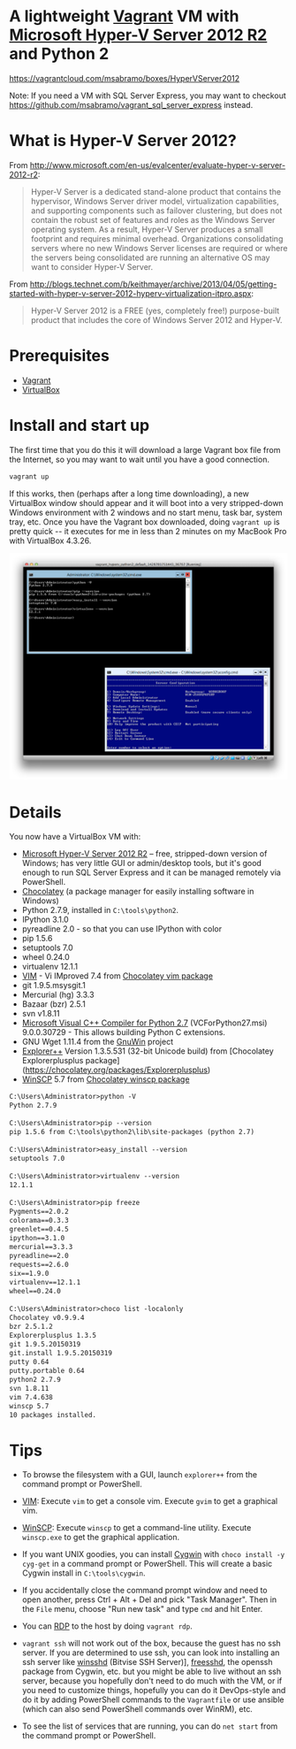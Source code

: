 # A lightweight [Vagrant][] VM with [Microsoft Hyper-V Server 2012 R2][Hyper-V Server] and Python 2

https://vagrantcloud.com/msabramo/boxes/HyperVServer2012

Note: If you need a VM with SQL Server Express, you may want to checkout
https://github.com/msabramo/vagrant_sql_server_express instead.

# What is Hyper-V Server 2012?

From
http://www.microsoft.com/en-us/evalcenter/evaluate-hyper-v-server-2012-r2:

> Hyper-V Server is a dedicated stand-alone product that contains the
> hypervisor, Windows Server driver model, virtualization capabilities,
> and supporting components such as failover clustering, but does not
> contain the robust set of features and roles as the Windows Server
> operating system. As a result, Hyper-V Server produces a small
> footprint and requires minimal overhead. Organizations consolidating
> servers where no new Windows Server licenses are required or where the
> servers being consolidated are running an alternative OS may want to
> consider Hyper-V Server.

From http://blogs.technet.com/b/keithmayer/archive/2013/04/05/getting-started-with-hyper-v-server-2012-hyperv-virtualization-itpro.aspx:

> Hyper-V Server 2012 is a FREE (yes, completely free!) purpose-built
> product that includes the core of Windows Server 2012 and Hyper-V.

# Prerequisites

- [Vagrant][]
- [VirtualBox][]

# Install and start up

The first time that you do this it will download a large Vagrant box
file from the Internet, so you may want to wait until you have a good
connection.

```bash
vagrant up
```

If this works, then (perhaps after a long time downloading), a new
VirtualBox window should appear and it will boot into a very
stripped-down Windows environment with 2 windows and no start menu, task
bar, system tray, etc. Once you have the Vagrant box downloaded, doing
`vagrant up` is pretty quick -- it executes for me in less than 2
minutes on my MacBook Pro with VirtualBox 4.3.26.

![Screenshot](screenshot.png)


# Details

You now have a VirtualBox VM with:

- [Microsoft Hyper-V Server 2012 R2][Hyper-V Server] – free, stripped-down
  version of Windows; has very little GUI or admin/desktop tools, but it's good
  enough to run SQL Server Express and it can be managed remotely via PowerShell.
- [Chocolatey][] (a package manager for easily installing software in Windows)
- Python 2.7.9, installed in `C:\tools\python2`.
- IPython 3.1.0
- pyreadline 2.0 - so that you can use IPython with color
- pip 1.5.6
- setuptools 7.0
- wheel 0.24.0
- virtualenv 12.1.1
- [VIM][] - Vi IMproved 7.4 from [Chocolatey vim package](https://chocolatey.org/packages/vim)
- git 1.9.5.msysgit.1
- Mercurial (hg) 3.3.3
- Bazaar (bzr) 2.5.1
- svn v1.8.11
- [Microsoft Visual C++ Compiler for Python 2.7][] (VCForPython27.msi)
  9.0.0.30729 - This allows building Python C extensions.
- GNU Wget 1.11.4 from the [GnuWin][] project
- [Explorer++](https://explorerplusplus.com/) Version 1.3.5.531 (32-bit
  Unicode build) from [Chocolatey Explorerplusplus package]
  (https://chocolatey.org/packages/Explorerplusplus)
- [WinSCP][] 5.7 from [Chocolatey winscp package](https://chocolatey.org/packages/winscp)


```
C:\Users\Administrator>python -V
Python 2.7.9

C:\Users\Administrator>pip --version
pip 1.5.6 from C:\tools\python2\lib\site-packages (python 2.7)

C:\Users\Administrator>easy_install --version
setuptools 7.0

C:\Users\Administrator>virtualenv --version
12.1.1

C:\Users\Administrator>pip freeze
Pygments==2.0.2
colorama==0.3.3
greenlet==0.4.5
ipython==3.1.0
mercurial==3.3.3
pyreadline==2.0
requests==2.6.0
six==1.9.0
virtualenv==12.1.1
wheel==0.24.0

C:\Users\Administrator>choco list -localonly
Chocolatey v0.9.9.4
bzr 2.5.1.2
Explorerplusplus 1.3.5
git 1.9.5.20150319
git.install 1.9.5.20150319
putty 0.64
putty.portable 0.64
python2 2.7.9
svn 1.8.11
vim 7.4.638
winscp 5.7
10 packages installed.
```


# Tips

- To browse the filesystem with a GUI, launch `explorer++` from the
  command prompt or PowerShell.

- [VIM][]: Execute `vim` to get a console vim. Execute `gvim` to get a
  graphical vim.

- [WinSCP][]: Execute `winscp` to get a command-line utility. Execute
  `winscp.exe` to get the graphical application.

- If you want UNIX goodies, you can install [Cygwin][] with `choco
  install -y cyg-get` in a command prompt or PowerShell. This will
  create a basic Cygwin install in `C:\tools\cygwin`.

- If you accidentally close the command prompt window and need to open
  another, press Ctrl + Alt + Del and pick "Task Manager". Then in the
  `File` menu, choose "Run new task" and type `cmd` and hit Enter.

- You can [RDP][] to the host by doing `vagrant rdp`.

- `vagrant ssh` will not work out of the box, because the guest has no
  ssh server. If you are determined to use ssh, you can look into
  installing an ssh server like [winsshd][] (Bitvise SSH Server)],
  [freesshd][], the openssh package from Cygwin, etc. but you might be
  able to live without an ssh server, because you hopefully don't need to
  do much with the VM, or if you need to customize things, hopefully you
  can do it DevOps-style and do it by adding PowerShell commands to the
  `Vagrantfile` or use ansible (which can also send PowerShell commands
  over WinRM), etc.

- To see the list of services that are running, you can do `net start`
  from the command prompt or PowerShell.


[Vagrant]: https://www.vagrantup.com/
[VirtualBox]: https://www.virtualbox.org/
[Hyper-V Server]: https://technet.microsoft.com/en-us/library/hh833684.aspx
[Chocolatey]: https://chocolatey.org/
[Cygwin]: https://www.cygwin.com/
[RDP]: http://en.wikipedia.org/wiki/Remote_Desktop_Protocol
[winsshd]: https://www.bitvise.com/ssh-server
[freesshd]: http://www.freesshd.com/
[Microsoft Visual C++ Compiler for Python 2.7]: http://www.microsoft.com/en-us/download/details.aspx?id=44266
[GnuWin]: http://gnuwin32.sourceforge.net/packages/wget.htm
[WinSCP]: http://winscp.net/
[VIM]: http://www.vim.org/
